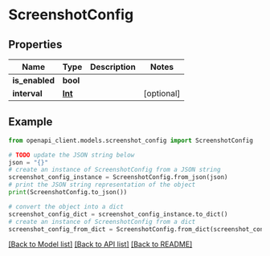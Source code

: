 # ScreenshotConfig


## Properties

Name | Type | Description | Notes
------------ | ------------- | ------------- | -------------
**is_enabled** | **bool** |  | 
**interval** | [**Int**](Int.md) |  | [optional] 

## Example

```python
from openapi_client.models.screenshot_config import ScreenshotConfig

# TODO update the JSON string below
json = "{}"
# create an instance of ScreenshotConfig from a JSON string
screenshot_config_instance = ScreenshotConfig.from_json(json)
# print the JSON string representation of the object
print(ScreenshotConfig.to_json())

# convert the object into a dict
screenshot_config_dict = screenshot_config_instance.to_dict()
# create an instance of ScreenshotConfig from a dict
screenshot_config_from_dict = ScreenshotConfig.from_dict(screenshot_config_dict)
```
[[Back to Model list]](../README.md#documentation-for-models) [[Back to API list]](../README.md#documentation-for-api-endpoints) [[Back to README]](../README.md)


